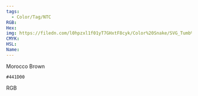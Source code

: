 ```yaml
---
tags:
  - Color/Tag/NTC
RGB:
Hex:
img: https://filedn.com/l0hpzxl1f01yT7GHxtF8cyk/Color%20Snake/SVG_Tumb%20Mass%20No%20Name/441D00.svg
CMYK:
HSL:
Name:
---
```

Morocco Brown
```palette
#441D00
```
RGB
